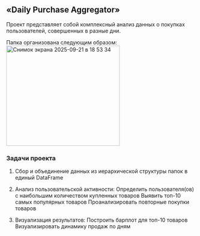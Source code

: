 ## «Daily Purchase Aggregator»

Проект представляет собой комплексный анализ данных о покупках пользователей, совершенных в разные дни.

Папка организована следующим образом:
<img width="302" height="267" alt="Снимок экрана 2025-09-21 в 18 53 34" src="https://github.com/user-attachments/assets/ea531c86-5ccd-4529-b4b6-02a0ed00f067" />


### Задачи проекта
1) Сбор и объединение данных из иерархической структуры папок в единый DataFrame
   
2) Анализ пользовательской активности:
  Определить пользователя(ов) с наибольшим количеством купленных товаров
  Выявить топ-10 самых популярных товаров
  Проанализировать повторные покупки товаров

3) Визуализация результатов:
  Построить барплот для топ-10 товаров
  Визуализировать динамику продаж по дням
